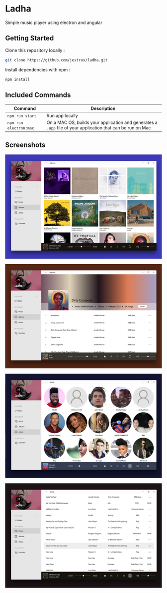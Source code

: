 # Ladha
Simple music player using electron and angular

## Getting Started

Clone this repository locally :

``` bash
git clone https://github.com/jestrux/ladha.git
```

Install dependencies with npm :

``` bash
npm install
```

## Included Commands

|Command|Description|
|--|--|
|`npm run start`| Run app locally |
|`npm run electron:mac`|  On a MAC OS, builds your application and generates a `.app` file of your application that can be run on Mac |


## Screenshots
![Albums Screen](/screenshots/albums-screen.png?raw=true "Albums Screen")

![Album Details Screen](/screenshots/album-details-screen.png?raw=true "Album Details Screen")

![Artists Screen](/screenshots/artists-screen.png?raw=true "Artists Screen")

![Songs Screen](/screenshots/songs-screen.png?raw=true "Songs Screen")
